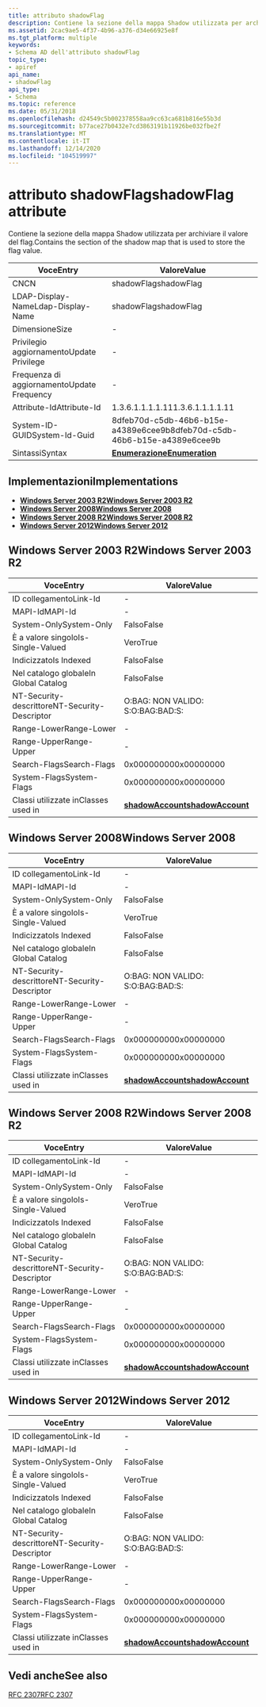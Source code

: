 ```yaml
---
title: attributo shadowFlag
description: Contiene la sezione della mappa Shadow utilizzata per archiviare il valore del flag.
ms.assetid: 2cac9ae5-4f37-4b96-a376-d34e66925e8f
ms.tgt_platform: multiple
keywords:
- Schema AD dell'attributo shadowFlag
topic_type:
- apiref
api_name:
- shadowFlag
api_type:
- Schema
ms.topic: reference
ms.date: 05/31/2018
ms.openlocfilehash: d24549c5b002378558aa9cc63ca681b816e55b3d
ms.sourcegitcommit: b77ace27b0432e7cd3863191b11926be032fbe2f
ms.translationtype: MT
ms.contentlocale: it-IT
ms.lasthandoff: 12/14/2020
ms.locfileid: "104519997"
---
```

# <a name="shadowflag-attribute"></a><span data-ttu-id="58060-104">attributo shadowFlag</span><span class="sxs-lookup"><span data-stu-id="58060-104">shadowFlag attribute</span></span>

<span data-ttu-id="58060-105">Contiene la sezione della mappa Shadow utilizzata per archiviare il valore del flag.</span><span class="sxs-lookup"><span data-stu-id="58060-105">Contains the section of the shadow map that is used to store the flag value.</span></span>



| <span data-ttu-id="58060-106">Voce</span><span class="sxs-lookup"><span data-stu-id="58060-106">Entry</span></span> | <span data-ttu-id="58060-107">Valore</span><span class="sxs-lookup"><span data-stu-id="58060-107">Value</span></span> |
|-------------------|--------------------------------------|
| <span data-ttu-id="58060-108">CN</span><span class="sxs-lookup"><span data-stu-id="58060-108">CN</span></span>                | <span data-ttu-id="58060-109">shadowFlag</span><span class="sxs-lookup"><span data-stu-id="58060-109">shadowFlag</span></span>                           |
| <span data-ttu-id="58060-110">LDAP-Display-Name</span><span class="sxs-lookup"><span data-stu-id="58060-110">Ldap-Display-Name</span></span> | <span data-ttu-id="58060-111">shadowFlag</span><span class="sxs-lookup"><span data-stu-id="58060-111">shadowFlag</span></span>                           |
| <span data-ttu-id="58060-112">Dimensione</span><span class="sxs-lookup"><span data-stu-id="58060-112">Size</span></span>              | \-                                   |
| <span data-ttu-id="58060-113">Privilegio aggiornamento</span><span class="sxs-lookup"><span data-stu-id="58060-113">Update Privilege</span></span>  | \-                                   |
| <span data-ttu-id="58060-114">Frequenza di aggiornamento</span><span class="sxs-lookup"><span data-stu-id="58060-114">Update Frequency</span></span>  | \-                                   |
| <span data-ttu-id="58060-115">Attribute-Id</span><span class="sxs-lookup"><span data-stu-id="58060-115">Attribute-Id</span></span>      | <span data-ttu-id="58060-116">1.3.6.1.1.1.1.11</span><span class="sxs-lookup"><span data-stu-id="58060-116">1.3.6.1.1.1.1.11</span></span>                     |
| <span data-ttu-id="58060-117">System-ID-GUID</span><span class="sxs-lookup"><span data-stu-id="58060-117">System-Id-Guid</span></span>    | <span data-ttu-id="58060-118">8dfeb70d-c5db-46b6-b15e-a4389e6cee9b</span><span class="sxs-lookup"><span data-stu-id="58060-118">8dfeb70d-c5db-46b6-b15e-a4389e6cee9b</span></span> |
| <span data-ttu-id="58060-119">Sintassi</span><span class="sxs-lookup"><span data-stu-id="58060-119">Syntax</span></span>            | [<span data-ttu-id="58060-120">**Enumerazione**</span><span class="sxs-lookup"><span data-stu-id="58060-120">**Enumeration**</span></span>](s-enumeration.md) |



## <a name="implementations"></a><span data-ttu-id="58060-121">Implementazioni</span><span class="sxs-lookup"><span data-stu-id="58060-121">Implementations</span></span>

-   [<span data-ttu-id="58060-122">**Windows Server 2003 R2**</span><span class="sxs-lookup"><span data-stu-id="58060-122">**Windows Server 2003 R2**</span></span>](#windows-server-2003-r2)
-   [<span data-ttu-id="58060-123">**Windows Server 2008**</span><span class="sxs-lookup"><span data-stu-id="58060-123">**Windows Server 2008**</span></span>](#windows-server-2008)
-   [<span data-ttu-id="58060-124">**Windows Server 2008 R2**</span><span class="sxs-lookup"><span data-stu-id="58060-124">**Windows Server 2008 R2**</span></span>](#windows-server-2008-r2)
-   [<span data-ttu-id="58060-125">**Windows Server 2012**</span><span class="sxs-lookup"><span data-stu-id="58060-125">**Windows Server 2012**</span></span>](#windows-server-2012)

## <a name="windows-server-2003-r2"></a><span data-ttu-id="58060-126">Windows Server 2003 R2</span><span class="sxs-lookup"><span data-stu-id="58060-126">Windows Server 2003 R2</span></span>



| <span data-ttu-id="58060-127">Voce</span><span class="sxs-lookup"><span data-stu-id="58060-127">Entry</span></span> | <span data-ttu-id="58060-128">Valore</span><span class="sxs-lookup"><span data-stu-id="58060-128">Value</span></span> |
|------------------------|-----------------------------------------------------|
| <span data-ttu-id="58060-129">ID collegamento</span><span class="sxs-lookup"><span data-stu-id="58060-129">Link-Id</span></span>                | \-                                                  |
| <span data-ttu-id="58060-130">MAPI-Id</span><span class="sxs-lookup"><span data-stu-id="58060-130">MAPI-Id</span></span>                | \-                                                  |
| <span data-ttu-id="58060-131">System-Only</span><span class="sxs-lookup"><span data-stu-id="58060-131">System-Only</span></span>            | <span data-ttu-id="58060-132">Falso</span><span class="sxs-lookup"><span data-stu-id="58060-132">False</span></span>                                               |
| <span data-ttu-id="58060-133">È a valore singolo</span><span class="sxs-lookup"><span data-stu-id="58060-133">Is-Single-Valued</span></span>       | <span data-ttu-id="58060-134">Vero</span><span class="sxs-lookup"><span data-stu-id="58060-134">True</span></span>                                                |
| <span data-ttu-id="58060-135">Indicizzato</span><span class="sxs-lookup"><span data-stu-id="58060-135">Is Indexed</span></span>             | <span data-ttu-id="58060-136">Falso</span><span class="sxs-lookup"><span data-stu-id="58060-136">False</span></span>                                               |
| <span data-ttu-id="58060-137">Nel catalogo globale</span><span class="sxs-lookup"><span data-stu-id="58060-137">In Global Catalog</span></span>      | <span data-ttu-id="58060-138">Falso</span><span class="sxs-lookup"><span data-stu-id="58060-138">False</span></span>                                               |
| <span data-ttu-id="58060-139">NT-Security-descrittore</span><span class="sxs-lookup"><span data-stu-id="58060-139">NT-Security-Descriptor</span></span> | <span data-ttu-id="58060-140">O:BAG: NON VALIDO: S:</span><span class="sxs-lookup"><span data-stu-id="58060-140">O:BAG:BAD:S:</span></span>                                        |
| <span data-ttu-id="58060-141">Range-Lower</span><span class="sxs-lookup"><span data-stu-id="58060-141">Range-Lower</span></span>            | \-                                                  |
| <span data-ttu-id="58060-142">Range-Upper</span><span class="sxs-lookup"><span data-stu-id="58060-142">Range-Upper</span></span>            | \-                                                  |
| <span data-ttu-id="58060-143">Search-Flags</span><span class="sxs-lookup"><span data-stu-id="58060-143">Search-Flags</span></span>           | <span data-ttu-id="58060-144">0x00000000</span><span class="sxs-lookup"><span data-stu-id="58060-144">0x00000000</span></span>                                          |
| <span data-ttu-id="58060-145">System-Flags</span><span class="sxs-lookup"><span data-stu-id="58060-145">System-Flags</span></span>           | <span data-ttu-id="58060-146">0x00000000</span><span class="sxs-lookup"><span data-stu-id="58060-146">0x00000000</span></span>                                          |
| <span data-ttu-id="58060-147">Classi utilizzate in</span><span class="sxs-lookup"><span data-stu-id="58060-147">Classes used in</span></span>        | [<span data-ttu-id="58060-148">**shadowAccount**</span><span class="sxs-lookup"><span data-stu-id="58060-148">**shadowAccount**</span></span>](c-shadowaccount.md)<br/> |



## <a name="windows-server-2008"></a><span data-ttu-id="58060-149">Windows Server 2008</span><span class="sxs-lookup"><span data-stu-id="58060-149">Windows Server 2008</span></span>



| <span data-ttu-id="58060-150">Voce</span><span class="sxs-lookup"><span data-stu-id="58060-150">Entry</span></span> | <span data-ttu-id="58060-151">Valore</span><span class="sxs-lookup"><span data-stu-id="58060-151">Value</span></span> |
|------------------------|-----------------------------------------------------|
| <span data-ttu-id="58060-152">ID collegamento</span><span class="sxs-lookup"><span data-stu-id="58060-152">Link-Id</span></span>                | \-                                                  |
| <span data-ttu-id="58060-153">MAPI-Id</span><span class="sxs-lookup"><span data-stu-id="58060-153">MAPI-Id</span></span>                | \-                                                  |
| <span data-ttu-id="58060-154">System-Only</span><span class="sxs-lookup"><span data-stu-id="58060-154">System-Only</span></span>            | <span data-ttu-id="58060-155">Falso</span><span class="sxs-lookup"><span data-stu-id="58060-155">False</span></span>                                               |
| <span data-ttu-id="58060-156">È a valore singolo</span><span class="sxs-lookup"><span data-stu-id="58060-156">Is-Single-Valued</span></span>       | <span data-ttu-id="58060-157">Vero</span><span class="sxs-lookup"><span data-stu-id="58060-157">True</span></span>                                                |
| <span data-ttu-id="58060-158">Indicizzato</span><span class="sxs-lookup"><span data-stu-id="58060-158">Is Indexed</span></span>             | <span data-ttu-id="58060-159">Falso</span><span class="sxs-lookup"><span data-stu-id="58060-159">False</span></span>                                               |
| <span data-ttu-id="58060-160">Nel catalogo globale</span><span class="sxs-lookup"><span data-stu-id="58060-160">In Global Catalog</span></span>      | <span data-ttu-id="58060-161">Falso</span><span class="sxs-lookup"><span data-stu-id="58060-161">False</span></span>                                               |
| <span data-ttu-id="58060-162">NT-Security-descrittore</span><span class="sxs-lookup"><span data-stu-id="58060-162">NT-Security-Descriptor</span></span> | <span data-ttu-id="58060-163">O:BAG: NON VALIDO: S:</span><span class="sxs-lookup"><span data-stu-id="58060-163">O:BAG:BAD:S:</span></span>                                        |
| <span data-ttu-id="58060-164">Range-Lower</span><span class="sxs-lookup"><span data-stu-id="58060-164">Range-Lower</span></span>            | \-                                                  |
| <span data-ttu-id="58060-165">Range-Upper</span><span class="sxs-lookup"><span data-stu-id="58060-165">Range-Upper</span></span>            | \-                                                  |
| <span data-ttu-id="58060-166">Search-Flags</span><span class="sxs-lookup"><span data-stu-id="58060-166">Search-Flags</span></span>           | <span data-ttu-id="58060-167">0x00000000</span><span class="sxs-lookup"><span data-stu-id="58060-167">0x00000000</span></span>                                          |
| <span data-ttu-id="58060-168">System-Flags</span><span class="sxs-lookup"><span data-stu-id="58060-168">System-Flags</span></span>           | <span data-ttu-id="58060-169">0x00000000</span><span class="sxs-lookup"><span data-stu-id="58060-169">0x00000000</span></span>                                          |
| <span data-ttu-id="58060-170">Classi utilizzate in</span><span class="sxs-lookup"><span data-stu-id="58060-170">Classes used in</span></span>        | [<span data-ttu-id="58060-171">**shadowAccount**</span><span class="sxs-lookup"><span data-stu-id="58060-171">**shadowAccount**</span></span>](c-shadowaccount.md)<br/> |



## <a name="windows-server-2008-r2"></a><span data-ttu-id="58060-172">Windows Server 2008 R2</span><span class="sxs-lookup"><span data-stu-id="58060-172">Windows Server 2008 R2</span></span>



| <span data-ttu-id="58060-173">Voce</span><span class="sxs-lookup"><span data-stu-id="58060-173">Entry</span></span> | <span data-ttu-id="58060-174">Valore</span><span class="sxs-lookup"><span data-stu-id="58060-174">Value</span></span> |
|------------------------|-----------------------------------------------------|
| <span data-ttu-id="58060-175">ID collegamento</span><span class="sxs-lookup"><span data-stu-id="58060-175">Link-Id</span></span>                | \-                                                  |
| <span data-ttu-id="58060-176">MAPI-Id</span><span class="sxs-lookup"><span data-stu-id="58060-176">MAPI-Id</span></span>                | \-                                                  |
| <span data-ttu-id="58060-177">System-Only</span><span class="sxs-lookup"><span data-stu-id="58060-177">System-Only</span></span>            | <span data-ttu-id="58060-178">Falso</span><span class="sxs-lookup"><span data-stu-id="58060-178">False</span></span>                                               |
| <span data-ttu-id="58060-179">È a valore singolo</span><span class="sxs-lookup"><span data-stu-id="58060-179">Is-Single-Valued</span></span>       | <span data-ttu-id="58060-180">Vero</span><span class="sxs-lookup"><span data-stu-id="58060-180">True</span></span>                                                |
| <span data-ttu-id="58060-181">Indicizzato</span><span class="sxs-lookup"><span data-stu-id="58060-181">Is Indexed</span></span>             | <span data-ttu-id="58060-182">Falso</span><span class="sxs-lookup"><span data-stu-id="58060-182">False</span></span>                                               |
| <span data-ttu-id="58060-183">Nel catalogo globale</span><span class="sxs-lookup"><span data-stu-id="58060-183">In Global Catalog</span></span>      | <span data-ttu-id="58060-184">Falso</span><span class="sxs-lookup"><span data-stu-id="58060-184">False</span></span>                                               |
| <span data-ttu-id="58060-185">NT-Security-descrittore</span><span class="sxs-lookup"><span data-stu-id="58060-185">NT-Security-Descriptor</span></span> | <span data-ttu-id="58060-186">O:BAG: NON VALIDO: S:</span><span class="sxs-lookup"><span data-stu-id="58060-186">O:BAG:BAD:S:</span></span>                                        |
| <span data-ttu-id="58060-187">Range-Lower</span><span class="sxs-lookup"><span data-stu-id="58060-187">Range-Lower</span></span>            | \-                                                  |
| <span data-ttu-id="58060-188">Range-Upper</span><span class="sxs-lookup"><span data-stu-id="58060-188">Range-Upper</span></span>            | \-                                                  |
| <span data-ttu-id="58060-189">Search-Flags</span><span class="sxs-lookup"><span data-stu-id="58060-189">Search-Flags</span></span>           | <span data-ttu-id="58060-190">0x00000000</span><span class="sxs-lookup"><span data-stu-id="58060-190">0x00000000</span></span>                                          |
| <span data-ttu-id="58060-191">System-Flags</span><span class="sxs-lookup"><span data-stu-id="58060-191">System-Flags</span></span>           | <span data-ttu-id="58060-192">0x00000000</span><span class="sxs-lookup"><span data-stu-id="58060-192">0x00000000</span></span>                                          |
| <span data-ttu-id="58060-193">Classi utilizzate in</span><span class="sxs-lookup"><span data-stu-id="58060-193">Classes used in</span></span>        | [<span data-ttu-id="58060-194">**shadowAccount**</span><span class="sxs-lookup"><span data-stu-id="58060-194">**shadowAccount**</span></span>](c-shadowaccount.md)<br/> |



## <a name="windows-server-2012"></a><span data-ttu-id="58060-195">Windows Server 2012</span><span class="sxs-lookup"><span data-stu-id="58060-195">Windows Server 2012</span></span>



| <span data-ttu-id="58060-196">Voce</span><span class="sxs-lookup"><span data-stu-id="58060-196">Entry</span></span> | <span data-ttu-id="58060-197">Valore</span><span class="sxs-lookup"><span data-stu-id="58060-197">Value</span></span> |
|------------------------|-----------------------------------------------------|
| <span data-ttu-id="58060-198">ID collegamento</span><span class="sxs-lookup"><span data-stu-id="58060-198">Link-Id</span></span>                | \-                                                  |
| <span data-ttu-id="58060-199">MAPI-Id</span><span class="sxs-lookup"><span data-stu-id="58060-199">MAPI-Id</span></span>                | \-                                                  |
| <span data-ttu-id="58060-200">System-Only</span><span class="sxs-lookup"><span data-stu-id="58060-200">System-Only</span></span>            | <span data-ttu-id="58060-201">Falso</span><span class="sxs-lookup"><span data-stu-id="58060-201">False</span></span>                                               |
| <span data-ttu-id="58060-202">È a valore singolo</span><span class="sxs-lookup"><span data-stu-id="58060-202">Is-Single-Valued</span></span>       | <span data-ttu-id="58060-203">Vero</span><span class="sxs-lookup"><span data-stu-id="58060-203">True</span></span>                                                |
| <span data-ttu-id="58060-204">Indicizzato</span><span class="sxs-lookup"><span data-stu-id="58060-204">Is Indexed</span></span>             | <span data-ttu-id="58060-205">Falso</span><span class="sxs-lookup"><span data-stu-id="58060-205">False</span></span>                                               |
| <span data-ttu-id="58060-206">Nel catalogo globale</span><span class="sxs-lookup"><span data-stu-id="58060-206">In Global Catalog</span></span>      | <span data-ttu-id="58060-207">Falso</span><span class="sxs-lookup"><span data-stu-id="58060-207">False</span></span>                                               |
| <span data-ttu-id="58060-208">NT-Security-descrittore</span><span class="sxs-lookup"><span data-stu-id="58060-208">NT-Security-Descriptor</span></span> | <span data-ttu-id="58060-209">O:BAG: NON VALIDO: S:</span><span class="sxs-lookup"><span data-stu-id="58060-209">O:BAG:BAD:S:</span></span>                                        |
| <span data-ttu-id="58060-210">Range-Lower</span><span class="sxs-lookup"><span data-stu-id="58060-210">Range-Lower</span></span>            | \-                                                  |
| <span data-ttu-id="58060-211">Range-Upper</span><span class="sxs-lookup"><span data-stu-id="58060-211">Range-Upper</span></span>            | \-                                                  |
| <span data-ttu-id="58060-212">Search-Flags</span><span class="sxs-lookup"><span data-stu-id="58060-212">Search-Flags</span></span>           | <span data-ttu-id="58060-213">0x00000000</span><span class="sxs-lookup"><span data-stu-id="58060-213">0x00000000</span></span>                                          |
| <span data-ttu-id="58060-214">System-Flags</span><span class="sxs-lookup"><span data-stu-id="58060-214">System-Flags</span></span>           | <span data-ttu-id="58060-215">0x00000000</span><span class="sxs-lookup"><span data-stu-id="58060-215">0x00000000</span></span>                                          |
| <span data-ttu-id="58060-216">Classi utilizzate in</span><span class="sxs-lookup"><span data-stu-id="58060-216">Classes used in</span></span>        | [<span data-ttu-id="58060-217">**shadowAccount**</span><span class="sxs-lookup"><span data-stu-id="58060-217">**shadowAccount**</span></span>](c-shadowaccount.md)<br/> |



## <a name="see-also"></a><span data-ttu-id="58060-218">Vedi anche</span><span class="sxs-lookup"><span data-stu-id="58060-218">See also</span></span>

<dl> <dt>

[<span data-ttu-id="58060-219">RFC 2307</span><span class="sxs-lookup"><span data-stu-id="58060-219">RFC 2307</span></span>](https://www.ietf.org/rfc/rfc2307.txt)
</dt> </dl>

 

 





